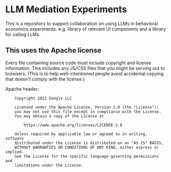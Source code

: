 # LLM Mediation Experiments

This is a repository to support collaboration on using LLMs in behavioral economics experiments. e.g. library of relevant UI components and a library for calling LLMs.

## This uses the Apache license

Every file containing source code must include copyright and license
information. This includes any JS/CSS files that you might be serving out to browsers. (This is to help well-intentioned people avoid accidental copying that doesn't comply with the license.)

Apache header:

```
    Copyright 2022 Google LLC

    Licensed under the Apache License, Version 2.0 (the "License");
    you may not use this file except in compliance with the License.
    You may obtain a copy of the License at

        https://www.apache.org/licenses/LICENSE-2.0

    Unless required by applicable law or agreed to in writing, software
    distributed under the License is distributed on an "AS IS" BASIS,
    WITHOUT WARRANTIES OR CONDITIONS OF ANY KIND, either express or implied.
    See the License for the specific language governing permissions and
    limitations under the License.
```
